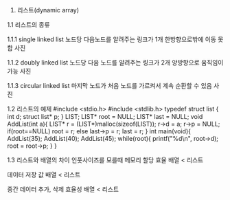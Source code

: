 1. 리스트(dynamic array)

1.1 리스트의 종류

1.1.1  single linked list
노드당 다음노드를 알려주는 링크가 1개
한방향으로밖에 이동 못함
사진

1.1.2 doubly linked list
노드당 다음 노드를 알려주는 링크가 2개
양방향으로 움직임이 가능
사진

1.1.3 circular linked list
마지막 노드가 처음 노드를 가르켜서 계속 순환할 수 있음 
사진

1.2 리스트의 예제
#include <stdio.h>
#include <stdlib.h>
typedef struct list {
 int d;
 struct list* p;
} LIST;
LIST* root = NULL;
LIST* last = NULL;
void AddList(int a){
 LIST* r = (LIST*)malloc(sizeof(LIST));
 r->d = a;
 r->p = NULL;
 if(root==NULL) root = r;
 else           last->p = r;
 last = r;
}
int main(void){
 AddList(35);
 AddList(40);
 AddList(45);
 while(root){
  printf("%d\n", root->d);
  root = root->p;
 }
}

1.3 리스트와 배열의 차이
인풋사이즈를 모를때 메모리 할당 효율 배열 < 리스트

데이터 저장 값  배열 < 리스트

중간 데이터 추가, 삭제 효율성 배열 < 리스트
